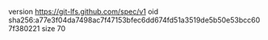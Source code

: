 version https://git-lfs.github.com/spec/v1
oid sha256:a77e3f04da7498ac7f47153bfec6dd674fd51a3519de5b50e53bcc607f380221
size 70
